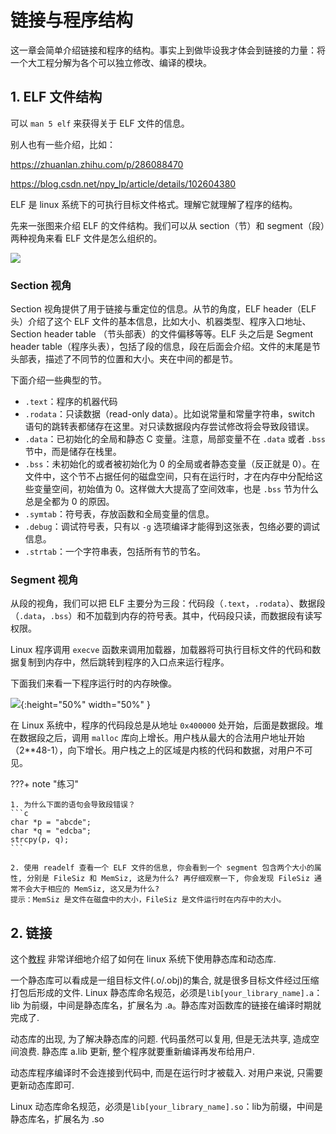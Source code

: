 # 链接与程序结构


这一章会简单介绍链接和程序的结构。事实上到做毕设我才体会到链接的力量：将一个大工程分解为各个可以独立修改、编译的模块。

## 1. ELF 文件结构

可以 `man 5 elf` 来获得关于 ELF 文件的信息。

别人也有一些介绍，比如：

<https://zhuanlan.zhihu.com/p/286088470>

<https://blog.csdn.net/npy_lp/article/details/102604380>

ELF 是 linux 系统下的可执行目标文件格式。理解它就理解了程序的结构。

先来一张图来介绍 ELF 的文件结构。我们可以从 section（节）和 segment（段）两种视角来看 ELF 文件是怎么组织的。

![](https://cdn.jsdelivr.net/gh/peter5723/imagehost/links1.jpg)

### Section 视角

Section 视角提供了用于链接与重定位的信息。从节的角度，ELF header（ELF 头）介绍了这个 ELF 文件的基本信息，比如大小、机器类型、程序入口地址、Section header table （节头部表）的文件偏移等等。ELF 头之后是 Segment header table（程序头表），包括了段的信息，段在后面会介绍。文件的末尾是节头部表，描述了不同节的位置和大小。夹在中间的都是节。

下面介绍一些典型的节。

- `.text`：程序的机器代码
- `.rodata`：只读数据（read-only data）。比如说常量和常量字符串，switch 语句的跳转表都储存在这里。对只读数据段内存尝试修改将会导致段错误。
- `.data`：已初始化的全局和静态 C 变量。注意，局部变量不在 `.data` 或者 `.bss` 节中，而是储存在栈里。
- `.bss`：未初始化的或者被初始化为 0 的全局或者静态变量（反正就是 0）。在文件中，这个节不占据任何的磁盘空间，只有在运行时，才在内存中分配给这些变量空间，初始值为 0。这样做大大提高了空间效率，也是 `.bss` 节为什么总是全都为 0 的原因。
- `.symtab`：符号表，存放函数和全局变量的信息。
- `.debug`：调试符号表，只有以 `-g` 选项编译才能得到这张表，包络必要的调试信息。
- `.strtab`：一个字符串表，包括所有节的节名。

### Segment 视角

从段的视角，我们可以把 ELF 主要分为三段：代码段（`.text`，`.rodata`）、数据段（`.data`，`.bss`）和不加载到内存的符号表。其中，代码段只读，而数据段有读写权限。


Linux 程序调用 `execve` 函数来调用加载器，加载器将可执行目标文件的代码和数据复制到内存中，然后跳转到程序的入口点来运行程序。

下面我们来看一下程序运行时的内存映像。

![](https://cdn.jsdelivr.net/gh/peter5723/imagehost/links2.jpg){:height="50%" width="50%" }

在 Linux 系统中，程序的代码段总是从地址 `0x400000` 处开始，后面是数据段。堆在数据段之后，调用 `malloc` 库向上增长。用户栈从最大的合法用户地址开始（2**48-1），向下增长。用户栈之上的区域是内核的代码和数据，对用户不可见。


???+ note "练习"

    1. 为什么下面的语句会导致段错误？
    ```c
    char *p = "abcde";
    char *q = "edcba";
    strcpy(p, q);
    ```

    2. 使用 readelf 查看一个 ELF 文件的信息, 你会看到一个 segment 包含两个大小的属性, 分别是 FileSiz 和 MemSiz, 这是为什么? 再仔细观察一下, 你会发现 FileSiz 通常不会大于相应的 MemSiz, 这又是为什么?
    提示：MemSiz 是文件在磁盘中的大小，FileSiz 是文件运行时在内存中的大小。

## 2. 链接

这个[教程](https://blog.csdn.net/m0_37621078/article/details/88376228) 非常详细地介绍了如何在 linux 系统下使用静态库和动态库. 

一个静态库可以看成是一组目标文件(.o/.obj)的集合, 就是很多目标文件经过压缩打包后形成的文件. Linux 静态库命名规范，必须是`lib[your_library_name].a`：lib 为前缀，中间是静态库名，扩展名为 .a。静态库对函数库的链接在编译时期就完成了. 

动态库的出现, 为了解决静态库的问题. 代码虽然可以复用, 但是无法共享, 造成空间浪费. 静态库 a.lib 更新, 整个程序就要重新编译再发布给用户.

动态库程序编译时不会连接到代码中, 而是在运行时才被载入. 对用户来说, 只需要更新动态库即可.

Linux 动态库命名规范，必须是`lib[your_library_name].so`：lib为前缀，中间是静态库名，扩展名为 .so